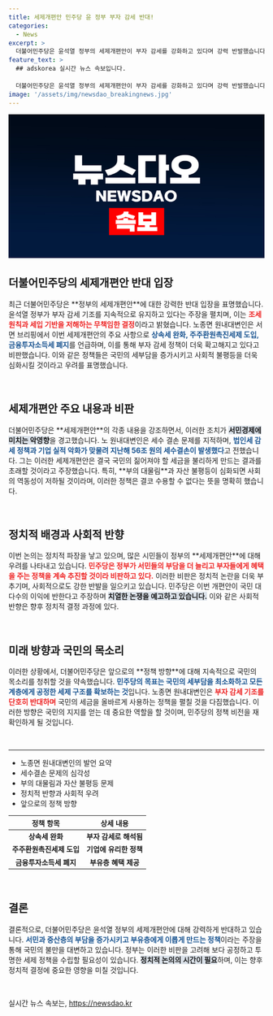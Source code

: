 ```yaml
---
title: 세제개편안 민주당 윤 정부 부자 감세 반대!
categories:
  - News
excerpt: >
  더불어민주당은 윤석열 정부의 세제개편안이 부자 감세를 강화하고 있다며 강력 반발했습니다. 이들은 이번 개편안이 세수 결손과 불평등을 심화시킬 것이라고 경고했습니다. 클릭하고 더 자세히 알아보세요!
feature_text: >
  ## adskorea 실시간 뉴스 속보입니다.

  더불어민주당은 윤석열 정부의 세제개편안이 부자 감세를 강화하고 있다며 강력 반발했습니다. 이들은 이번 개편안이 세수 결손과 불평등을 심화시킬 것이라고 경고했습니다. 클릭하고 더 자세히 알아보세요!
image: '/assets/img/newsdao_breakingnews.jpg'
---
```


<p><img src="/assets/img/newsdao_breakingnews.jpg" alt="adskorea 속보" /></p>

<h2 data-ke-size="size26">더불어민주당의 세제개편안 반대 입장</h2>

<p data-ke-size="size16">최근 더불어민주당은 **정부의 세제개편안**에 대한 강력한 반대 입장을 표명했습니다. 윤석열 정부가 부자 감세 기조를 지속적으로 유지하고 있다는 주장을 펼치며, 이는 <b><span style="color: #ee2323;">조세 원칙과 세입 기반을 저해하는 무책임한 결정</span></b>이라고 밝혔습니다. 노종면 원내대변인은 서면 브리핑에서 이번 세제개편안의 주요 사항으로 <b><span style="color: #1a5490;">상속세 완화, 주주환원촉진세제 도입, 금융투자소득세 폐지</span></b>를 언급하며, 이를 통해 부자 감세 정책이 더욱 확고해지고 있다고 비판했습니다. 이와 같은 정책들은 국민의 세부담을 증가시키고 사회적 불평등을 더욱 심화시킬 것이라고 우려를 표명했습니다.</p>

<p data-ke-size="size16">&nbsp;</p>

<h2 data-ke-size="size26">세제개편안 주요 내용과 비판</h2>

<p data-ke-size="size16">더불어민주당은 **세제개편안**의 각종 내용을 강조하면서, 이러한 조치가 <b><span style="background-color: #21538527;">서민경제에 미치는 악영향</span></b>을 경고했습니다. 노 원내대변인은 세수 결손 문제를 지적하며, <b><span style="color: #1a5490;">법인세 감세 정책과 기업 실적 악화가 맞물려 지난해 56조 원의 세수결손이 발생했다</span></b>고 전했습니다. 그는 이러한 세제개편안은 결국 국민의 짊어져야 할 세금을 불리하게 만드는 결과를 초래할 것이라고 주장했습니다. 특히, **부의 대물림**과 자산 불평등이 심화되면 사회의 역동성이 저하될 것이라며, 이러한 정책은 결코 수용할 수 없다는 뜻을 명확히 했습니다.</p>

<p data-ke-size="size16">&nbsp;</p>

<h2 data-ke-size="size26">정치적 배경과 사회적 반향</h2>

<p data-ke-size="size16">이번 논의는 정치적 파장을 낳고 있으며, 많은 시민들이 정부의 **세제개편안**에 대해 우려를 나타내고 있습니다. <b><span style="color: #ee2323;">민주당은 정부가 서민들의 부담을 더 늘리고 부자들에게 혜택을 주는 정책을 계속 추진할 것이라 비판하고 있다.</span></b> 이러한 비판은 정치적 논란을 더욱 부추기며, 사회적으로도 강한 반발을 일으키고 있습니다. 민주당은 이번 개편안이 국민 대다수의 이익에 반한다고 주장하며 <b><span style="background-color: #21538527;">치열한 논쟁을 예고하고 있습니다.</span></b> 이와 같은 사회적 반향은 향후 정치적 결정 과정에 있다.</p>

<p data-ke-size="size16">&nbsp;</p>

<h2 data-ke-size="size26">미래 방향과 국민의 목소리</h2>

<p data-ke-size="size16">이러한 상황에서, 더불어민주당은 앞으로의 **정책 방향**에 대해 지속적으로 국민의 목소리를 청취할 것을 약속했습니다. <b><span style="color: #1a5490;">민주당의 목표는 국민의 세부담을 최소화하고 모든 계층에게 공정한 세제 구조를 확보하는 것</span></b>입니다. 노종면 원내대변인은 <b><span style="color: #ee2323;">부자 감세 기조를 단호히 반대하며</span></b> 국민의 세금을 올바르게 사용하는 정책을 펼칠 것을 다짐했습니다. 이러한 방향은 국민의 지지를 얻는 데 중요한 역할을 할 것이며, 민주당의 정책 비전을 재확인하게 될 것입니다.</p>

<p data-ke-size="size16">&nbsp;</p>

<hr />

<ul>
    <li>노종면 원내대변인의 발언 요약</li>
    <li>세수결손 문제의 심각성</li>
    <li>부의 대물림과 자산 불평등 문제</li>
    <li>정치적 반향과 사회적 우려</li>
    <li>앞으로의 정책 방향</li>
</ul>

<table style="width: 100%; border-collapse: collapse;">
    <thead>
        <tr>
            <th style="text-align: center;">정책 항목</th>
            <th style="text-align: center;">상세 내용</th>
        </tr>
    </thead>
    <tbody>
        <tr>
            <td style="text-align: center; height: 17px;"><b>상속세 완화</b></td>
            <td style="text-align: center; height: 17px;"><b>부자 감세로 해석됨</b></td>
        </tr>
        <tr>
            <td style="text-align: center; height: 17px;"><b>주주환원촉진세제 도입</b></td>
            <td style="text-align: center; height: 17px;"><b>기업에 유리한 정책</b></td>
        </tr>
        <tr>
            <td style="text-align: center; height: 17px;"><b>금융투자소득세 폐지</b></td>
            <td style="text-align: center; height: 17px;"><b>부유층 혜택 제공</b></td>
        </tr>
    </tbody>
</table>

<p data-ke-size="size16">&nbsp;</p>

<h2 data-ke-size="size26">결론</h2>

<p data-ke-size="size16">결론적으로, 더불어민주당은 윤석열 정부의 세제개편안에 대해 강력하게 반대하고 있습니다. <b><span style="color: #1a5490;">서민과 중산층의 부담을 증가시키고 부유층에게 이롭게 만드는 정책</span></b>이라는 주장을 통해 국민의 불만을 대변하고 있습니다. 정부는 이러한 비판을 고려해 보다 공정하고 투명한 세제 정책을 수립할 필요성이 있습니다. <b><span style="background-color: #21538527;">정치적 논의의 시간이 필요</span></b>하며, 이는 향후 정치적 결정에 중요한 영향을 미칠 것입니다.</p>

<p data-ke-size="size16">&nbsp;</p>
실시간 뉴스 속보는, <a href="https://newsdao.kr" rel="dofollow">https://newsdao.kr</a>


